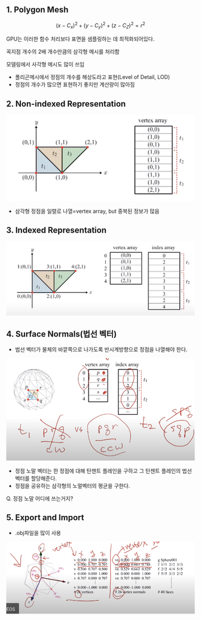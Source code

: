 ## 1. Polygon Mesh

$$
(x-C_x)^2+(y-C_y)^2+(z-C_Z)^2=r^2
$$

GPU는 이러한 함수 처리보다 표면을 샘플링하는 데 최적화되어있다.

꼭지점 개수의 2배 개수만큼의 삼각형 메시를 처리함

모델링에서 사각형 메시도 많이 쓰임

- 폴리곤메시에서 정점의 개수를 해상도라고 표현(Level of Detail, LOD)
- 정점의 개수가 많으면 표현하기 좋지만 계산량이 많아짐

## 2. Non-indexed Representation

![image.png](/lecture-notes/CH03/모델링1.png)

- 삼각형 정점을 일렬로 나열=vertex array, but 중복된 정보가 많음

## 3. Indexed Representation

![image.png](/lecture-notes/CH03/모델링2.png)

## 4. Surface Normals(법선 벡터)

- 법선 벡터가 물체의 바깥쪽으로 나가도록 반시계방향으로 정점을 나열해야 한다.

![image.png](/lecture-notes/CH03/모델링3.png)

- 정점 노말 벡터는 한 정점에 대해 탄젠트 플레인을 구하고 그 탄젠트 플레인의 법선벡터를 할당해준다.
- 정점을 공유하는 삼각형의 노멀벡터의 평균을 구한다.

Q. 정점 노말 어디에 쓰는거지?

## 5. Export and Import

- .obj파일을 많이 사용

![image.png](/lecture-notes/CH03/모델링4.png)
